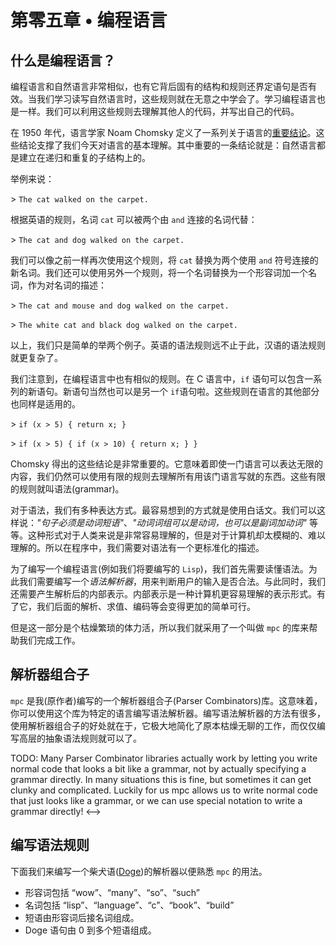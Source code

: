 # 第零五章 • 编程语言

## 什么是编程语言？

编程语言和自然语言非常相似，也有它背后固有的结构和规则还界定语句是否有效。当我们学习读写自然语言时，这些规则就在无意之中学会了。学习编程语言也是一样。我们可以利用这些规则去理解其他人的代码，并写出自己的代码。

在 1950 年代，语言学家 Noam Chomsky 定义了一系列关于语言的[重要结论](http://en.wikipedia.org/wiki/Chomsky_hierarchy)。这些结论支撑了我们今天对语言的基本理解。其中重要的一条结论就是：自然语言都是建立在递归和重复的子结构上的。

举例来说：

\> `The cat walked on the carpet.`

根据英语的规则，名词 `cat` 可以被两个由 `and` 连接的名词代替：

\> `The cat and dog walked on the carpet.`

我们可以像之前一样再次使用这个规则，将 `cat` 替换为两个使用 `and` 符号连接的新名词。我们还可以使用另外一个规则，将一个名词替换为一个形容词加一个名词，作为对名词的描述：

\> `The cat and mouse and dog walked on the carpet.`

\> `The white cat and black dog walked on the carpet.`

以上，我们只是简单的举两个例子。英语的语法规则远不止于此，汉语的语法规则就更复杂了。

我们注意到，在编程语言中也有相似的规则。在 C 语言中，`if` 语句可以包含一系列的新语句。新语句当然也可以是另一个 `if`语句啦。这些规则在语言的其他部分也同样是适用的。

\> `if (x > 5) { return x; }`

\> `if (x > 5) { if (x > 10) { return x; } }`

Chomsky 得出的这些结论是非常重要的。它意味着即使一门语言可以表达无限的内容，我们仍然可以使用有限的规则去理解所有用该门语言写就的东西。这些有限的规则就叫语法(grammar)。

对于语法，我们有多种表达方式。最容易想到的方式就是使用白话文。我们可以这样说：*"句子必须是动词短语"*、*"动词词组可以是动词，也可以是副词加动词"* 等等。这种形式对于人类来说是非常容易理解的，但是对于计算机却太模糊的、难以理解的。所以在程序中，我们需要对语法有一个更标准化的描述。

为了编写一个编程语言(例如我们将要编写的 `Lisp`)，我们首先需要读懂语法。为此我们需要编写一个*语法解析器*，用来判断用户的输入是否合法。与此同时，我们还需要产生解析后的内部表示。内部表示是一种计算机更容易理解的表示形式。有了它，我们后面的解析、求值、编码等会变得更加的简单可行。

但是这一部分是个枯燥繁琐的体力活，所以我们就采用了一个叫做 `mpc` 的库来帮助我们完成工作。

## 解析器组合子

`mpc` 是我(原作者)编写的一个解析器组合子(Parser Combinators)库。这意味着，你可以使用这个库为特定的语言编写语法解析器。编写语法解析器的方法有很多，使用解析器组合子的好处就在于，它极大地简化了原本枯燥无聊的工作，而仅仅编写高层的抽象语法规则就可以了。

<!-->
TODO:

Many Parser Combinator libraries actually work by letting you write normal code that looks a bit like a grammar, not by actually specifying a grammar directly. In many situations this is fine, but sometimes it can get clunky and complicated. Luckily for us mpc allows us to write normal code that just looks like a grammar, or we can use special notation to write a grammar directly!
<-->


## 编写语法规则

下面我们来编写一个柴犬语([Doge](http://knowyourmeme.com/memes/doge))的解析器以便熟悉 `mpc` 的用法。

- 形容词包括 “wow”、“many”、“so”、“such”
- 名词包括 “lisp”、“language”、“c”、“book”、“build”
- 短语由形容词后接名词组成。
- Doge 语句由 0 到多个短语组成。

